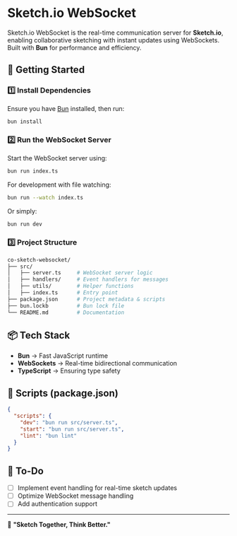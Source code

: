 # Sketch.io WebSocket

Sketch.io WebSocket is the real-time communication server for **Sketch.io**, enabling collaborative sketching with instant updates using WebSockets. Built with **Bun** for performance and efficiency.

## 🚀 Getting Started

### 1️⃣ Install Dependencies

Ensure you have [Bun](https://bun.sh) installed, then run:

```sh
bun install
```

### 2️⃣ Run the WebSocket Server

Start the WebSocket server using:

```sh
bun run index.ts
```

For development with file watching:

```sh
bun run --watch index.ts
```

Or simply:

```sh
bun run dev
```

### 3️⃣ Project Structure

```sh
co-sketch-websocket/
├── src/
│   ├── server.ts     # WebSocket server logic
│   ├── handlers/     # Event handlers for messages
│   ├── utils/        # Helper functions
│   ├── index.ts      # Entry point
├── package.json      # Project metadata & scripts
├── bun.lockb         # Bun lock file
└── README.md         # Documentation
```

## 📦 Tech Stack

- **Bun** → Fast JavaScript runtime
- **WebSockets** → Real-time bidirectional communication
- **TypeScript** → Ensuring type safety

## 📜 Scripts (package.json)

```json
{
  "scripts": {
    "dev": "bun run src/server.ts",
    "start": "bun run src/server.ts",
    "lint": "bun lint"
  }
}
```

## 🔧 To-Do

- [ ] Implement event handling for real-time sketch updates
- [ ] Optimize WebSocket message handling
- [ ] Add authentication support

---

🚀 **"Sketch Together, Think Better."**
